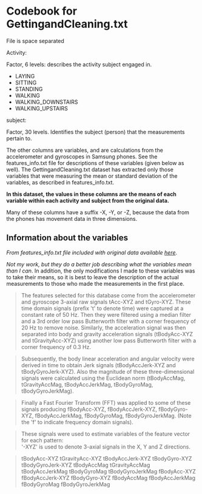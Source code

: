 # Codebook for GettingandCleaning.txt

File is space separated

Activity: 

Factor, 6 levels: describes the activity subject engaged in.

- LAYING
- SITTING
- STANDING
- WALKING
- WALKING\_DOWNSTAIRS
- WALKING\_UPSTAIRS

subject: 

Factor, 30 levels. Identifies the subject (person) that the measurements pertain to.

The other columns are variables, and are calculations from the accelerometer and gyroscopes in Samsung phones. See the features\_info.txt file for descriptions of these variables (given below as well). The GettingandCleaning.txt dataset has extracted only those variables that were measuring the mean or standard deviation of the variables, as described in features\_info.txt.

**In this dataset, the values in these columns are the means of each variable within each activity and subject from the original data.**

Many of these columns have a suffix -X, -Y, or -Z, because the data from the phones has movement data in three dimensions. 

## Information about the variables
*From features\_info.txt file included with original data available [here](https://d396qusza40orc.cloudfront.net/getdata%2Fprojectfiles%2FUCI%20HAR%20Dataset.zip)*.

*Not my work, but they do a better job describing what the variables mean than I can*.
In addition, the only modifications I made to these variables was to take their means, so it is best to leave the description of the actual measurements to those who made the measurements in the first place.

> The features selected for this database come from the accelerometer and gyroscope 3-axial raw signals tAcc-XYZ and tGyro-XYZ. These time domain signals (prefix 't' to denote time) were captured at a constant rate of 50 Hz. Then they were filtered using a median filter and a 3rd order low pass Butterworth filter with a corner frequency of 20 Hz to remove noise. Similarly, the acceleration signal was then separated into body and gravity acceleration signals (tBodyAcc-XYZ and tGravityAcc-XYZ) using another low pass Butterworth filter with a corner frequency of 0.3 Hz. 

> Subsequently, the body linear acceleration and angular velocity were derived in time to obtain Jerk signals (tBodyAccJerk-XYZ and tBodyGyroJerk-XYZ). Also the magnitude of these three-dimensional signals were calculated using the Euclidean norm (tBodyAccMag, tGravityAccMag, tBodyAccJerkMag, tBodyGyroMag, tBodyGyroJerkMag). 

> Finally a Fast Fourier Transform (FFT) was applied to some of these signals producing fBodyAcc-XYZ, fBodyAccJerk-XYZ, fBodyGyro-XYZ, fBodyAccJerkMag, fBodyGyroMag, fBodyGyroJerkMag. (Note the 'f' to indicate frequency domain signals). 

> These signals were used to estimate variables of the feature vector for each pattern:  
'-XYZ' is used to denote 3-axial signals in the X, Y and Z directions.

> tBodyAcc-XYZ
> tGravityAcc-XYZ
> tBodyAccJerk-XYZ
> tBodyGyro-XYZ
> tBodyGyroJerk-XYZ
> tBodyAccMag
> tGravityAccMag
> tBodyAccJerkMag
> tBodyGyroMag
> tBodyGyroJerkMag
> fBodyAcc-XYZ
> fBodyAccJerk-XYZ
> fBodyGyro-XYZ
> fBodyAccMag
> fBodyAccJerkMag
> fBodyGyroMag
> fBodyGyroJerkMag